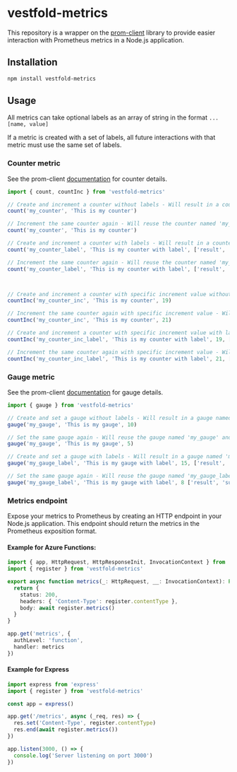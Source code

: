 # vestfold-metrics

This repository is a wrapper on the [prom-client](https://github.com/siimon/prom-client) library to provide easier interaction with Prometheus metrics in a Node.js application.

## Installation

```bash
npm install vestfold-metrics
```

## Usage

All metrics can take optional labels as an array of string in the format `...[name, value]`

If a metric is created with a set of labels, all future interactions with that metric must use the same set of labels.

### Counter metric

See the prom-client [documentation](https://github.com/siimon/prom-client?tab=readme-ov-file#counter) for counter details.

```typescript
import { count, countInc } from 'vestfold-metrics'

// Create and increment a counter without labels - Will result in a counter named 'my_counter' with the value of 1
count('my_counter', 'This is my counter')

// Increment the same counter again - Will reuse the counter named 'my_counter' and the value is now 2
count('my_counter', 'This is my counter')

// Create and increment a counter with labels - Will result in a counter named 'my_counter_label' with the value of 1 and label 'result' with value 'success'
count('my_counter_label', 'This is my counter with label', ['result', 'success'])

// Increment the same counter again - Will reuse the counter named 'my_counter_label' and the value is now 2 and label 'result' with value 'success'
count('my_counter_label', 'This is my counter with label', ['result', 'success'])



// Create and increment a counter with specific increment value without labels - Will result in a counter named 'my_counter_inc' with the value of 19
countInc('my_counter_inc', 'This is my counter', 19)

// Increment the same counter again with specific increment value - Will reuse the counter named 'my_counter_inc' and the value is now 40
countInc('my_counter_inc', 'This is my counter', 21)

// Create and increment a counter with specific increment value with labels - Will result in a counter named 'my_counter_inc_label' with the value of 19 and label 'result' with value 'success'
countInc('my_counter_inc_label', 'This is my counter with label', 19, ['result', 'success'])

// Increment the same counter again with specific increment value - Will reuse the counter named 'my_counter_inc_label' and the value is now 40 and label 'result' with value 'success'
countInc('my_counter_inc_label', 'This is my counter with label', 21, ['result', 'success'])
```

### Gauge metric

See the prom-client [documentation](https://github.com/siimon/prom-client?tab=readme-ov-file#gauge) for gauge details.

```typescript
import { gauge } from 'vestfold-metrics'

// Create and set a gauge without labels - Will result in a gauge named 'my_gauge' with the value of 10
gauge('my_gauge', 'This is my gauge', 10)

// Set the same gauge again - Will reuse the gauge named 'my_gauge' and the value is now 5
gauge('my_gauge', 'This is my gauge', 5)

// Create and set a gauge with labels - Will result in a gauge named 'my_gauge_label' with the value of 15 and label 'result' with value 'success'
gauge('my_gauge_label', 'This is my gauge with label', 15, ['result', 'success'])

// Set the same gauge again - Will reuse the gauge named 'my_gauge_label' and the value is now 8 and label 'result' with value 'success'
gauge('my_gauge_label', 'This is my gauge with label', 8 ['result', 'success'])
```

### Metrics endpoint

Expose your metrics to Prometheus by creating an HTTP endpoint in your Node.js application. This endpoint should return the metrics in the Prometheus exposition format.

#### Example for Azure Functions:

```typescript
import { app, HttpRequest, HttpResponseInit, InvocationContext } from '@azure/functions'
import { register } from 'vestfold-metrics'

export async function metrics(_: HttpRequest, __: InvocationContext): Promise<HttpResponseInit> {
  return {
    status: 200,
    headers: { 'Content-Type': register.contentType },
    body: await register.metrics()
  }
}

app.get('metrics', {
  authLevel: 'function',
  handler: metrics
})
```

#### Example for Express

```typescript
import express from 'express'
import { register } from 'vestfold-metrics'

const app = express()

app.get('/metrics', async (_req, res) => {
  res.set('Content-Type', register.contentType)
  res.end(await register.metrics())
})

app.listen(3000, () => {
  console.log('Server listening on port 3000')
})
```